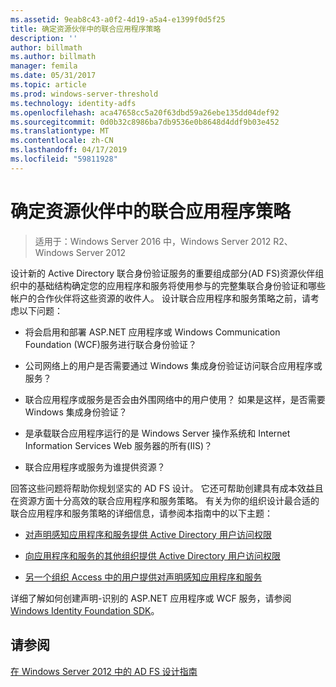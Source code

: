 ```yaml
---
ms.assetid: 9eab8c43-a0f2-4d19-a5a4-e1399f0d5f25
title: 确定资源伙伴中的联合应用程序策略
description: ''
author: billmath
ms.author: billmath
manager: femila
ms.date: 05/31/2017
ms.topic: article
ms.prod: windows-server-threshold
ms.technology: identity-adfs
ms.openlocfilehash: aca47658cc5a20f63dbd59a26ebe135dd04def92
ms.sourcegitcommit: 0d0b32c8986ba7db9536e0b8648d4ddf9b03e452
ms.translationtype: MT
ms.contentlocale: zh-CN
ms.lasthandoff: 04/17/2019
ms.locfileid: "59811928"
---
```

# <a name="determine-your-federated-application-strategy-in-the-resource-partner"></a>确定资源伙伴中的联合应用程序策略

>适用于：Windows Server 2016 中，Windows Server 2012 R2、 Windows Server 2012

设计新的 Active Directory 联合身份验证服务的重要组成部分\(AD FS\)资源伙伴组织中的基础结构确定您的应用程序和服务将使用参与的完整集联合身份验证和哪些帐户的合作伙伴将这些资源的收件人。 设计联合应用程序和服务策略之前，请考虑以下问题：  
  
-   将会启用和部署 ASP.NET 应用程序或 Windows Communication Foundation \(WCF\)服务进行联合身份验证？  
  
-   公司网络上的用户是否需要通过 Windows 集成身份验证访问联合应用程序或服务？  
  
-   联合应用程序或服务是否会由外围网络中的用户使用？ 如果是这样，是否需要 Windows 集成身份验证？  
  
-   是承载联合应用程序运行的是 Windows Server 操作系统和 Internet Information Services Web 服务器的所有\(IIS\)？  
  
-   联合应用程序或服务为谁提供资源？  
  
回答这些问题将帮助你规划坚实的 AD FS 设计。 它还可帮助创建具有成本效益且在资源方面十分高效的联合应用程序和服务策略。 有关为你的组织设计最合适的联合应用程序和服务策略的详细信息，请参阅本指南中的以下主题：  
  
-   [对声明感知应用程序和服务提供 Active Directory 用户访问权限](Provide-Your-Active-Directory-Users-Access-to-Your-Claims-Aware-Applications-and-Services.md)  
  
-   [向应用程序和服务的其他组织提供 Active Directory 用户访问权限](Provide-Your-Active-Directory-Users-Access-to-the-Applications-and-Services-of-Other-Organizations.md)  
  
-   [另一个组织 Access 中的用户提供对声明感知应用程序和服务](Provide-Users-in-Another-Organization-Access-to-Your-Claims-Aware-Applications-and-Services.md)  
  
详细了解如何创建声明\-识别的 ASP.NET 应用程序或 WCF 服务，请参阅[Windows Identity Foundation SDK](https://go.microsoft.com/fwlink/?LinkId=122266)。  
  
## <a name="see-also"></a>请参阅
[在 Windows Server 2012 中的 AD FS 设计指南](AD-FS-Design-Guide-in-Windows-Server-2012.md)

